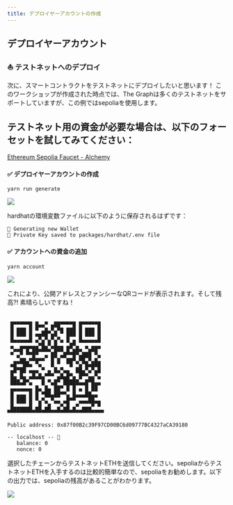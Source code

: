 ```yaml
---
title: デプロイヤーアカウントの作成
---
```

## デプロイヤーアカウント

### ⛵ テストネットへのデプロイ

次に、スマートコントラクトをテストネットにデプロイしたいと思います！ このワークショップが作成された時点では、The Graphは多くのテストネットをサポートしていますが、この例ではsepoliaを使用します。

## テストネット用の資金が必要な場合は、以下のフォーセットを試してみてください：

[Ethereum Sepolia Faucet - Alchemy](https://sepoliafaucet.com/)

#### ✅ デプロイヤーアカウントの作成

```
yarn run generate
```

![](/images/TheGraph-ScaffoldEth2/section-2/2_2_1.jpg)

hardhatの環境変数ファイルに以下のように保存されるはずです：

```
👛 Generating new Wallet
📄 Private Key saved to packages/hardhat/.env file
```

#### ✅ アカウントへの資金の追加

```
yarn account
```

![](/images/TheGraph-ScaffoldEth2/section-2/2_2_2.png)

これにより、公開アドレスとファンシーなQRコードが表示されます。そして残高?! 素晴らしいですね！

```

 ▄▄▄▄▄▄▄ ▄  ▄  ▄▄▄▄▄▄▄ ▄▄▄▄▄▄▄
 █ ▄▄▄ █ █▀▀▄ █▀█▄ ▄▄█ █ ▄▄▄ █
 █ ███ █ ▄▄██▀▄█ ▀ ███ █ ███ █
 █▄▄▄▄▄█ ▄▀▄▀▄▀▄▀▄ █ ▄ █▄▄▄▄▄█
 ▄  ▄▄▄▄▄▄▀█▄▀▄█▄▄ ▄█▀▄  ▄ ▄▄▄
 ▄▀▀█ █▄██▀▀▀▀▄█▀▀▄█▄██▀▄▄█▀█
   ▀▄▄ ▄█▄▄▄▀ █▀▄▀▀▄▄█ ██▀█ ▄▀
 ▄█▀▀██▄ ▀▄   █ ▀  ▀█ ▀▄▀█▄███
 ▄█▀██ ▄▄▄ ▀ ▄ █▄▀▄▄  ██▄▀▄▀▄█
 █▄ █▄ ▄█▄█▄▀▀▀ ▄█▄█▀▄ █▀▀▄▄▀▄
 ███▄█▀▄   █ ▀▄█▀ █████▄▄█▀█▄▄
 ▄▄▄▄▄▄▄ █▄ █▄ ██▀ █ █ ▄ █ ██
 █ ▄▄▄ █ █ ▀██▄██▀▀▄ █▄▄▄██▄▄
 █ ███ █ ▀▄▀▄ ▀▄▄ ▄█▀▀ ▄▄▄██▄▄
 █▄▄▄▄▄█ ▄█ ▄█  ▄▀▄█ ▄▀ ▄▄▄▀ ▀
▀▀▀▀▀▀▀▀▀▀▀▀▀▀▀▀▀▀▀▀▀▀▀▀▀▀▀▀▀▀▀

Public address: 0x87f00B2c39F97CD00BC6d09777BC4327aCA39180

-- localhost -- 📡
   balance: 0
   nonce: 0

```

選択したチェーンからテストネットETHを送信してください。sepoliaからテストネットETHを入手するのは比較的簡単なので、sepoliaをお勧めします。以下の出力では、sepoliaの残高があることがわかります。

![](/images/TheGraph-ScaffoldEth2/section-2/2_2_3.png)

